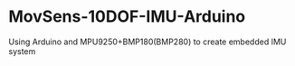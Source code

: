 # MovSens-10DOF-IMU-Arduino
Using Arduino and MPU9250+BMP180(BMP280) to create embedded IMU system 
